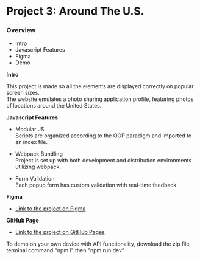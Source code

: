 # Project 3: Around The U.S.

### Overview  

* Intro  
* Javascript Features
* Figma 
* Demo
  
**Intro**
  
This project is made so all the elements are displayed correctly on popular screen sizes.  
The website emulates a photo sharing application profile, featuring photos of locations around the United States.

**Javascript Features**

* Modular JS  
Scripts are organized according to the OOP paradigm and imported to an index file.

* Webpack Bundling  
Project is set up with both development and distribution environments utilizing webpack.

* Form Validation  
Each popup form has custom validation with real-time feedback.

**Figma**  
  
* [Link to the project on Figma](https://www.figma.com/file/ii4xxsJ0ghevUOcssTlHZv/Sprint-3%3A-Around-the-US?node-id=0%3A1)  

**GitHub Page**  
* [Link to the project on GitHub Pages](https://jendoc.github.io/se_project_aroundtheus/)

To demo on your own device with API functionality, download the zip file, terminal command "npm i" then "npm run dev"
